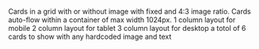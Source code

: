 Cards in a grid with or without image with fixed and 4:3 image ratio.
Cards auto-flow within a container of max width 1024px.
1 column layout for mobile
2 column layout for tablet
3 column layout for desktop
a totol of 6 cards to show with any hardcoded image and text
